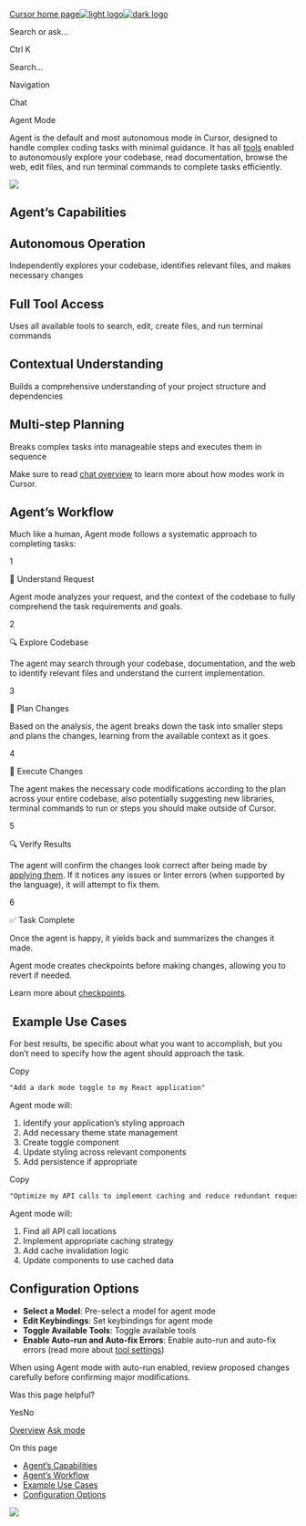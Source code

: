 [Cursor home page![light logo](https://mintlify.s3.us-west-1.amazonaws.com/cursor/images/logo/app-logo.svg)![dark logo](https://mintlify.s3.us-west-1.amazonaws.com/cursor/images/logo/app-logo.svg)](https://docs.cursor.com/)

Search or ask...

Ctrl K

Search...

Navigation

Chat

Agent Mode

Agent is the default and most autonomous mode in Cursor, designed to handle complex coding tasks with minimal guidance. It has all [tools](https://docs.cursor.com/chat/tools) enabled to autonomously explore your codebase, read documentation, browse the web, edit files, and run terminal commands to complete tasks efficiently.

![](https://mintlify.s3.us-west-1.amazonaws.com/cursor/images/chat/agent.png)

## [​](https://docs.cursor.com/chat/agent\#agent%E2%80%99s-capabilities)  Agent’s Capabilities

## Autonomous Operation

Independently explores your codebase, identifies relevant files, and makes necessary changes

## Full Tool Access

Uses all available tools to search, edit, create files, and run terminal commands

## Contextual Understanding

Builds a comprehensive understanding of your project structure and dependencies

## Multi-step Planning

Breaks complex tasks into manageable steps and executes them in sequence

Make sure to read [chat overview](https://docs.cursor.com/chat/overview) to learn more about how modes work in Cursor.

## [​](https://docs.cursor.com/chat/agent\#agent%E2%80%99s-workflow)  Agent’s Workflow

Much like a human, Agent mode follows a systematic approach to completing tasks:

1

🧠 Understand Request

Agent mode analyzes your request, and the context of the codebase to fully comprehend the task requirements and goals.

2

🔍 Explore Codebase

The agent may search through your codebase, documentation, and the web to identify relevant files and understand the current implementation.

3

📝 Plan Changes

Based on the analysis, the agent breaks down the task into smaller steps and plans the changes, learning from the available context as it goes.

4

🔧 Execute Changes

The agent makes the necessary code modifications according to the plan across your entire codebase, also potentially suggesting new libraries, terminal commands to run or steps you should make outside of Cursor.

5

🔍 Verify Results

The agent will confirm the changes look correct after being made by [applying them](https://docs.cursor.com/chat/apply). If it notices any issues or linter errors (when supported by the language), it will attempt to fix them.

6

✅ Task Complete

Once the agent is happy, it yields back and summarizes the changes it made.

Agent mode creates checkpoints before making changes, allowing you to revert if needed.

Learn more about [checkpoints](https://docs.cursor.com/chat/overview#checkpoints).

## [​](https://docs.cursor.com/chat/agent\#example-use-cases)  Example Use Cases

For best results, be specific about what you want to accomplish, but you don’t need to specify how the agent should approach the task.

Copy

```md
"Add a dark mode toggle to my React application"

```

Agent mode will:

1. Identify your application’s styling approach
2. Add necessary theme state management
3. Create toggle component
4. Update styling across relevant components
5. Add persistence if appropriate

Copy

```md
"Optimize my API calls to implement caching and reduce redundant requests"

```

Agent mode will:

1. Find all API call locations
2. Implement appropriate caching strategy
3. Add cache invalidation logic
4. Update components to use cached data

## [​](https://docs.cursor.com/chat/agent\#configuration-options)  Configuration Options

- **Select a Model**: Pre-select a model for agent mode
- **Edit Keybindings**: Set keybindings for agent mode
- **Toggle Available Tools**: Toggle available tools
- **Enable Auto-run and Auto-fix Errors**: Enable auto-run and auto-fix errors (read more about [tool settings](https://docs.cursor.com/chat/tools#advanced-options))

When using Agent mode with auto-run enabled, review proposed changes carefully before confirming major modifications.

Was this page helpful?

YesNo

[Overview](https://docs.cursor.com/chat/overview) [Ask mode](https://docs.cursor.com/chat/ask)

On this page

- [Agent’s Capabilities](https://docs.cursor.com/chat/agent#agent%E2%80%99s-capabilities)
- [Agent’s Workflow](https://docs.cursor.com/chat/agent#agent%E2%80%99s-workflow)
- [Example Use Cases](https://docs.cursor.com/chat/agent#example-use-cases)
- [Configuration Options](https://docs.cursor.com/chat/agent#configuration-options)

![](https://docs.cursor.com/chat/agent)